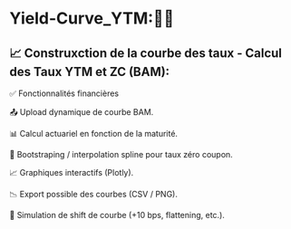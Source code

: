 # Yield-Curve_YTM:🏦🏦
## 📈 Construxction de la courbe des taux - Calcul des Taux YTM et ZC (BAM):

✅ Fonctionnalités financières

📤 Upload dynamique de courbe BAM.

📊 Calcul actuariel en fonction de la maturité.

🧮 Bootstraping / interpolation spline pour taux zéro coupon.

📈 Graphiques interactifs (Plotly).

📉 Export possible des courbes (CSV / PNG).

🧩 Simulation de shift de courbe (+10 bps, flattening, etc.).



